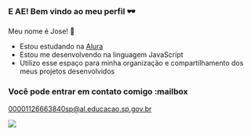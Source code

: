 ### E AE! Bem vindo ao meu perfil 🕶️

Meu nome é  Jose! 💠

- Estou estudando na [Alura](https://www.alura.com.br)
- Estou me desenvolvendo na linguagem JavaScript
- Utilizo esse espaço para minha organização e compartilhamento dos meus projetos desenvolvidos

### Você pode entrar em contato comigo :mailbox

00001126663840sp@al.educacao.sp.gov.br



![](https://media.tenor.com/8aR2e6H7yQgAAAAM/asas.gif)

